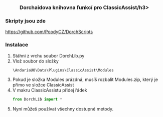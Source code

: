 <h3 align="center">Dorchaidova knihovna funkcí pro ClassicAssist/h3>
   
### Skripty jsou zde
   
https://github.com/PoodyCZ/DorchScripts
   
### Instalace

1. Stáhni z vrchu soubor DorchLib.py
2. Vlož soubor do složky
   ```sh
   \AndariaUO\Data\Plugins\ClassicAssist\Modules
   ```
3. Pokud je složka Modules prázdná, musíš rozbalit Modules.zip, který je přímo ve složce ClassicAssist
4. V makru ClassicAssistu přidej řádek
   ```py
   from DorchLib import *
   ```
5. Nyní můžeš používat všechny dostupné metody.
